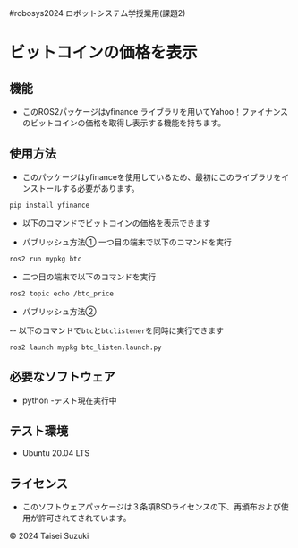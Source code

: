 #robosys2024
ロボットシステム学授業用(課題2)
# ビットコインの価格を表示

## 機能

- このROS2パッケージはyfinance ライブラリを用いてYahoo！ファイナンスのビットコインの価格を取得し表示する機能を持ちます。

## 使用方法
- このパッケージはyfinanceを使用しているため、最初にこのライブラリをインストールする必要があります。

```
pip install yfinance
```

- 以下のコマンドでビットコインの価格を表示できます

- パブリッシュ方法①
 一つ目の端末で以下のコマンドを実行

```
ros2 run mypkg btc
```

- 二つ目の端末で以下のコマンドを実行

```
ros2 topic echo /btc_price
```

- パブリッシュ方法②

-- 以下のコマンドで``btc``と``btclistener``を同時に実行できます

```
ros2 launch mypkg btc_listen.launch.py
```

## 必要なソフトウェア
- python
 -テスト現在実行中

## テスト環境
- Ubuntu 20.04 LTS

## ライセンス
- このソフトウェアパッケージは３条項BSDライセンスの下、再頒布および使用が許可されてされています。

© 2024 Taisei Suzuki
